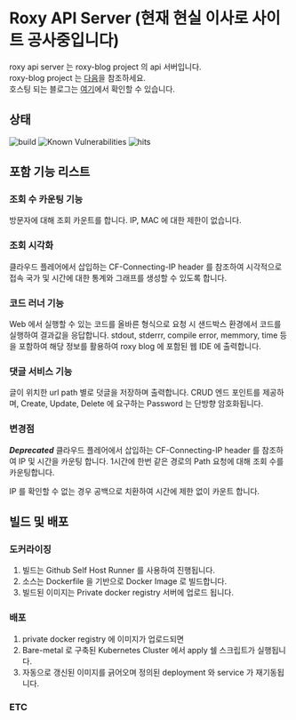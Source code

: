 # Roxy API Server (현재 현실 이사로 사이트 공사중입니다)
roxy api server 는 roxy-blog project 의 api 서버입니다.  
roxy-blog project 는 [다음](https://github.com/rainbow-flavor/roxy-blog)을 참조하세요.  
호스팅 되는 블로그는 [여기](https://roxy.iro.ooo)에서 확인할 수 있습니다.

## 상태
![build](https://github.com/rainbow-flavor/roxy-api-server/actions/workflows/docker-image.yml/badge.svg)
![Known Vulnerabilities](https://snyk.io/test/github/rainbow-flavor/roxy-api-server/badge.svg)
![hits](https://img.shields.io/endpoint?logo=Fireship&url=https%3A%2F%2Fhits.dwyl.com%2Frainbow-flavor%2Froxy-api-server.json)
## 포함 기능 리스트
### 조회 수 카운팅 기능
방문자에 대해 조회 카운트를 합니다. IP, MAC 에 대한 제한이 없습니다.

### 조회 시각화
클라우드 플레어에서 삽입하는 CF-Connecting-IP header 를 참조하여 시각적으로 접속 국가 및 시간에 대한 통계와 그래프를 생성할 수 있도록 합니다.

### 코드 러너 기능
Web 에서 실행할 수 있는 코드를 올바른 형식으로 요청 시 샌드박스 환경에서 코드를 실행하여 결과값을 응답합니다.
stdout, stderrr, compile error, memmory, time 등을 포함하여 해당 정보를 활용하여 roxy blog 에 포함된 웹 IDE 에 출력합니다.

### 댓글 서비스 기능
글이 위치한 url path 별로 덧글을 저장하며 출력합니다. CRUD 엔드 포인트를 제공하며, Create, Update, Delete 에 요구하는 Password 는 단방향 암호화됩니다.

### 변경점
***Deprecated***
클라우드 플레어에서 삽입하는 CF-Connecting-IP header 를 참조하여 IP 및 시간을 카운팅 합니다.
1시간에 한번 같은 경로의 Path 요청에 대해 조회 수를 카운팅합니다. 

IP 를 확인할 수 없는 경우 공백으로 치환하여 시간에 제한 없이 카운트 합니다.



## 빌드 및 배포
### 도커라이징 
1. 빌드는 Github Self Host Runner 를 사용하여 진행됩니다. 
2. 소스는 Dockerfile 을 기반으로 Docker Image 로 빌드합니다.
3. 빌드된 이미지는 Private docker registry 서버에 업로드 됩니다.

### 배포
1. private docker registry 에 이미지가 업로드되면
2. Bare-metal 로 구축된 Kubernetes Cluster 에서 apply 쉘 스크립트가 실행됩니다.
3. 자동으로 갱신된 이미지를 긁어오며 정의된 deployment 와 service 가 재기동됩니다.

### ETC



